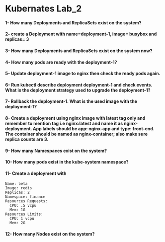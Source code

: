 # Kubernates Lab_2
#### 1- How many Deployments and ReplicaSets exist on the system?
#### 2- create a Deployment with name=deployment-1, image= busybox and replicas= 3
#### 3- How many Deployments and ReplicaSets exist on the system now?
#### 4- How many pods are ready with the deployment-1?
#### 5- Update deployment-1 image to nginx then check the ready pods again.
#### 6- Run kubectl describe deployment deployment-1 and check events. What is the deployment strategy used to upgrade the deployment-1?
#### 7- Rollback the deployment-1. What is the used image with the deployment-1?
#### 8- Create a deployment using nginx image with latest tag only and remember to mention tag i.e nginx:latest and name it as nginx-deployment. App labels should be app: nginx-app and type: front-end. The container should be named as nginx-container; also make sure replica counts are 3.
#### 9- How many Namespaces exist on the system?
#### 10- How many pods exist in the kube-system namespace?
#### 11- Create a deployment with
```
Name: beta
Image: redis
Replicas: 2
Namespace: finance
Resources Requests:
  CPU: .5 vcpu
  Mem: 1G
Resources Limits:
  CPU: 1 vcpu
  Mem: 2G
```
#### 12- How many Nodes exist on the system?
